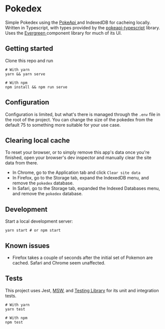 # Pokedex

Simple Pokedex using the [ PokeApi ][pokeapi] and IndexedDB for cacheing locally. Written in Typescript,
with types provided by the [pokeapi-typescript][pokeapi-typescript] library. Uses the [ Evergreen ][evergreen] component
library for much of its UI.

## Getting started

Clone this repo and run

```
# With yarn
yarn && yarn serve

# With npm
npm install && npm run serve
```

## Configuration

Configuration is limited, but what's there is managed through the `.env` file in the root
of the project. You can change the size of the pokedex from the default 75 to something
more suitable for your use case.

## Clearing local cache

To reset your browser, or to simply remove this app's data once you're finished, open your
browser's dev inspector and manually clear the site data from there.

- In Chrome, go to the Application tab and click `Clear site data`
- In Firefox, go to the Storage tab, expand the IndexedDB menu, and remove the `pokedex` database.
- In Safari, go to the Storage tab, expanded the Indexed Databases menu, and remove the `pokedex` database.

## Development

Start a local development server:

```
yarn start # or npm start
```

## Known issues

- Firefox takes a couple of seconds after the initial set of Pokemon are cached. Safari and Chrome seem unaffected.

## Tests

This project uses Jest, [MSW][msw], and [Testing Library][testing-library] for its unit and integration tests.

```
# With yarn
yarn test

# With npm
npm test
```

[pokeapi]: https://pokeapi.co
[pokeapi-typescript]: https://www.npmjs.com/package/pokeapi-typescript
[msw]: https://mswjs.io/
[testing-library]: https://testing-library.com
[evergreen]: https://evergreen.segment.com
